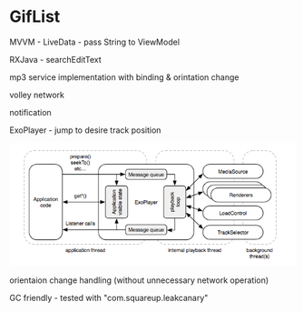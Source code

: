 # GifList
MVVM - LiveData - pass String to ViewModel

RXJava - searchEditText

mp3 service implementation with binding & orintation change

volley network

notification 

ExoPlayer - jump to desire track position

![intro](media/exo.png)

orientaion change handling (without unnecessary network operation)

GC friendly - tested with "com.squareup.leakcanary"
